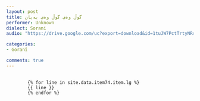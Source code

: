 ```yaml
---
layout: post
title: گوڵ وه‌ی گوڵ وه‌ی به‌یان
performer: Unknown
dialect: Sorani
audio: "https://drive.google.com/uc?export=download&id=1tuJW7PctTrtyNRrYJ-f8_ANHrV_DQwDW"

categories:
- Goranî

comments: true
---
```


<div class="language-plaintext highlighter-rouge">
    <div class="highlight">
        <pre class="highlight">
            <code>
        {% for line in site.data.item74.item.lg %}
        {{ line }}
        {% endfor %}
            </code>
        </pre>
    </div>
</div>

